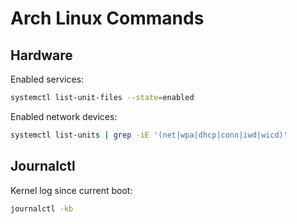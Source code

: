 # Arch Linux Commands

## Hardware

Enabled services:
```sh
systemctl list-unit-files --state=enabled
```

Enabled network devices:
```sh
systemctl list-units | grep -iE '(net|wpa|dhcp|conn|iwd|wicd)'
```

## Journalctl

Kernel log since current boot:
```sh
journalctl -kb
```
